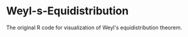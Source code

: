 # Weyl-s-Equidistribution

The original R code for visualization of Weyl's equidistribution theorem. 
